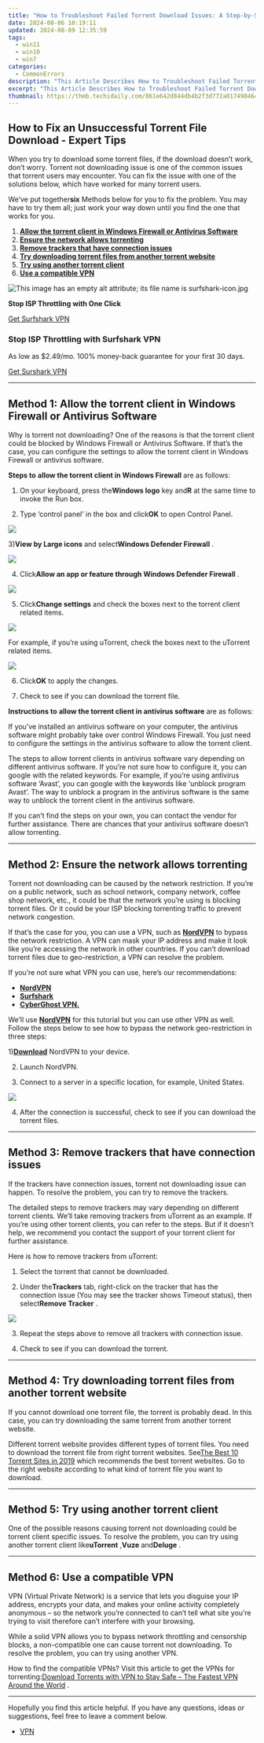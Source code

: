 ```yaml
---
title: "How to Troubleshoot Failed Torrent Download Issues: A Step-by-Step Guide"
date: 2024-08-06 10:19:11
updated: 2024-08-09 12:35:59
tags:
  - win11
  - win10
  - win7
categories:
  - CommonErrors
description: "This Article Describes How to Troubleshoot Failed Torrent Download Issues: A Step-by-Step Guide"
excerpt: "This Article Describes How to Troubleshoot Failed Torrent Download Issues: A Step-by-Step Guide"
thumbnail: https://thmb.techidaily.com/861e642d844db4b2f3d772a017498464c5809d87279c75b02518b1d6b111bfc3.jpg
---
```


## How to Fix an Unsuccessful Torrent File Download - Expert Tips

 When you try to download some torrent files, if the download doesn’t work, don’t worry. Torrent not downloading issue is one of the common issues that torrent users may encounter. You can fix the issue with one of the solutions below, which have worked for many torrent users.

 We’ve put together**six** Methods below for you to fix the problem. You may have to try them all; just work your way down until you find the one that works for you.

1. [**Allow the torrent client in Windows Firewall or Antivirus Software**](#method1)
2. [**Ensure the network allows torrenting**](#method2)
3. [**Remove trackers that have connection issues**](#method3)
4. [**Try downloading torrent files from another torrent website**](#method4)
5. [**Try using another torrent client**](#method5)
6. [**Use a compatible VPN**](#method6)

![This image has an empty alt attribute; its file name is surfshark-icon.jpg](https://images.drivereasy.com/wp-content/uploads/2022/07/surfshark-icon.jpg)

**Stop ISP Throttling with One Click**

[Get Surfshark VPN](https://shop-links.co/link/?exclusive=1&publisher_slug=itechdaily19598&url=https%3A%2F%2Fr.brandreward.com%2F%3Fkey%3D3882aba4cadd4473e0195097fdf20855%26url%3Dhttps%253A%252F%252Fsurfshark.com%252Fdeal%252Fbrand%253Fgclid%253DCjwKCAjwwo-WBhAMEiwAV4dybejzozzK1qZimhCj6PdnqzaiMyTCeLVu3aC48qHC8PIG6ZGb4eDIChoCdX4QAvD%255FBwE%26id%3Ddriveeasyen100084)

### Stop ISP Throttling with Surfshark VPN

 As low as $2.49/mo. 100% money-back guarantee for your first 30 days.

[Get Surshark VPN](https://shop-links.co/link/?exclusive=1&publisher_slug=itechdaily19598&url=https%3A%2F%2Fr.brandreward.com%2F%3Fkey%3D3882aba4cadd4473e0195097fdf20855%26url%3Dhttps%253A%252F%252Fsurfshark.com%252Fdeal%252Fbrand%253Fgclid%253DCjwKCAjwwo-WBhAMEiwAV4dybejzozzK1qZimhCj6PdnqzaiMyTCeLVu3aC48qHC8PIG6ZGb4eDIChoCdX4QAvD%255FBwE%26id%3Ddriveeasyen100084)

---

## Method 1: Allow the torrent client in Windows Firewall or Antivirus Software

 Why is torrent not downloading? One of the reasons is that the torrent client could be blocked by Windows Firewall or Antivirus Software. If that’s the case, you can configure the settings to allow the torrent client in Windows Firewall or antivirus software.

**Steps to** **allow the torrent client in Windows Firewall** are as follows:

 1) On your keyboard, press the**Windows logo** key and**R** at the same time to invoke the Run box.

 2) Type ‘control panel’ in the box and click**OK** to open Control Panel.

![](https://images.drivereasy.com/wp-content/uploads/2019/09/image-731.png)

 3)**View by Large icons** and select**Windows Defender Firewall** .

![](https://images.drivereasy.com/wp-content/uploads/2019/09/image-732.png)

 4) Click**Allow an app or feature through Windows Defender Firewall** .

![](https://images.drivereasy.com/wp-content/uploads/2019/09/image-733.png)

 5) Click**Change settings** and check the boxes next to the torrent client related items.

![](https://images.drivereasy.com/wp-content/uploads/2019/09/image-735.png)

 For example, if you’re using uTorrent, check the boxes next to the uTorrent related items.

![](https://images.drivereasy.com/wp-content/uploads/2019/09/image-736.png)

 6) Click**OK** to apply the changes.

 7) Check to see if you can download the torrent file.

**Instructions to** **allow the torrent client in antivirus software** are as follows:

 If you’ve installed an antivirus software on your computer, the antivirus software might probably take over control Windows Firewall. You just need to configure the settings in the antivirus software to allow the torrent client.

 The steps to allow torrent clients in antivirus software vary depending on different antivirus software. If you’re not sure how to configure it, you can google with the related keywords. For example, if you’re using antivirus software ‘Avast’, you can google with the keywords like ‘unblock program Avast’. The way to unblock a program in the antivirus software is the same way to unblock the torrent client in the antivirus software.

 If you can’t find the steps on your own, you can contact the vendor for further assistance. There are chances that your antivirus software doesn’t allow torrenting.

---

## Method 2: Ensure the network allows torrenting

 Torrent not downloading can be caused by the network restriction. If you’re on a public network, such as school network, company network, coffee shop network, etc., it could be that the network you’re using is blocking torrent files. Or it could be your ISP blocking torrenting traffic to prevent network congestion.

 If that’s the case for you, you can use a VPN, such as **[NordVPN](https://tools.techidaily.com/drivereasy/download/)**  to bypass the network restriction. A VPN can mask your IP address and make it look like you’re accessing the network in other countries. If you can’t download torrent files due to geo-restriction, a VPN can resolve the problem.

 If you’re not sure what VPN you can use, here’s our recommendations:

* **[NordVPN](https://tools.techidaily.com/drivereasy/download/)**
* **[Surfshark](https://shop-links.co/link/?exclusive=1&publisher_slug=itechdaily19598&url=https%3A%2F%2Fr.brandreward.com%2F%3Fkey%3D3882aba4cadd4473e0195097fdf20855%26url%3Dhttp%253A%252F%252Fsurfshark.com%26id%3Ddrivereasyen100084)**
* **[CyberGhost VPN.](https://r.brandreward.com/?key=3882aba4cadd4473e0195097fdf20855&url=http%3A%2F%2Fcyberghostvpn.com&id=drivereasyen100084)**

 We’ll use **[NordVPN](https://tools.techidaily.com/drivereasy/download/)**  for this tutorial but you can use other VPN as well. Follow the steps below to see how to bypass the network geo-restriction in three steps:

 1)[**Download**](https://tools.techidaily.com/drivereasy/download/) NordVPN to your device.

2) Launch NordVPN.

3) Connect to a server in a specific location, for example, United States.

![](https://images.drivereasy.com/wp-content/uploads/2019/09/image-737.png)

 4) After the connection is successful, check to see if you can download the torrent files.

---

## Method 3: Remove trackers that have connection issues

 If the trackers have connection issues, torrent not downloading issue can happen. To resolve the problem, you can try to remove the trackers.

 The detailed steps to remove trackers may vary depending on different torrent clients. We’ll take removing trackers from uTorrent as an example. If you’re using other torrent clients, you can refer to the steps. But if it doesn’t help, we recommend you contact the support of your torrent client for further assistance.

Here is how to remove trackers from uTorrent:

1) Select the torrent that cannot be downloaded.

2) Under the**Trackers** tab, right-click on the tracker that has the connection issue (You may see the tracker shows Timeout status), then select**Remove Tracker** .

![](https://images.drivereasy.com/wp-content/uploads/2019/09/image-738.png)

3) Repeat the steps above to remove all trackers with connection issue.

4) Check to see if you can download the torrent.

---

## Method 4: Try downloading torrent files from another torrent website

 If you cannot download one torrent file, the torrent is probably dead. In this case, you can try downloading the same torrent from another torrent website.

 Different torrent website provides different types of torrent files. You need to download the torrent file from right torrent websites. See[The Best 10 Torrent Sites in 2019](https://tools.techidaily.com/drivereasy/download/) which recommends the best torrent websites. Go to the right website according to what kind of torrent file you want to download.

---

## Method 5: Try using another torrent client

 One of the possible reasons causing torrent not downloading could be torrent client specific issues. To resolve the problem, you can try using another torrent client like**uTorrent** ,**Vuze** and**Deluge** .

---

## Method 6: Use a compatible VPN

 VPN (Virtual Private Network) is a service that lets you disguise your IP address, encrypts your data, and makes your online activity completely anonymous – so the network you’re connected to can’t tell what site you’re trying to visit therefore can’t interfere with your browsing.

 While a solid VPN allows you to bypass network throttling and censorship blocks, a non-compatible one can cause torrent not downloading. To resolve the problem, you can try using another VPN.

 How to find the compatible VPNs? Visit this article to get the VPNs for torrenting:[Download Torrents with VPN to Stay Safe – The Fastest VPN Around the World](https://tools.techidaily.com/drivereasy/download/) .

---

 Hopefully you find this article helpful. If you have any questions, ideas or suggestions, feel free to leave a comment below.  

* [VPN](/tag-search/?tagId=35029)

<ins class="adsbygoogle"
     style="display:block"
     data-ad-format="autorelaxed"
     data-ad-client="ca-pub-7571918770474297"
     data-ad-slot="1223367746"></ins>



<ins class="adsbygoogle"
     style="display:block"
     data-ad-client="ca-pub-7571918770474297"
     data-ad-slot="8358498916"
     data-ad-format="auto"
     data-full-width-responsive="true"></ins>
